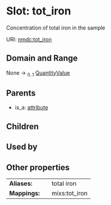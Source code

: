 
# Slot: tot_iron


Concentration of total iron in the sample

URI: [nmdc:tot_iron](https://microbiomedata/meta/tot_iron)


## Domain and Range

None &#8594;  <sub>0..1</sub> [QuantityValue](QuantityValue.md)

## Parents

 *  is_a: [attribute](attribute.md)

## Children


## Used by


## Other properties

|  |  |  |
| --- | --- | --- |
| **Aliases:** | | total iron |
| **Mappings:** | | mixs:tot_iron |

